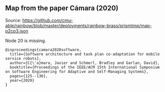 ## Map from the paper Cámara (2020)

Source: https://github.com/cmu-able/rainbow/blob/master/deployments/rainbow-brass/prismtmp/map-p2cp3.json

Node 20 is missing.

```
@inproceedings{camara2020software,
  title={Software architecture and task plan co-adaptation for mobile service robots},
  author={C{\'a}mara, Javier and Schmerl, Bradley and Garlan, David},
  booktitle={Proceedings of the IEEE/ACM 15th International Symposium on Software Engineering for Adaptive and Self-Managing Systems},
  pages={125--136},
  year={2020}
}
```